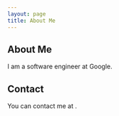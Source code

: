 ```yaml
---
layout: page
title: About Me
---
```


## About Me

I am a software engineer at Google.

## Contact

You can contact me at <SCRIPT LANGUAGE="JavaScript">user = 'not';site = 'kennethcha.ng';document.write('<a href=\"mailto:' + user + '@' + site + '\">');document.write(user + '@' + site + '</a>');</SCRIPT>.
